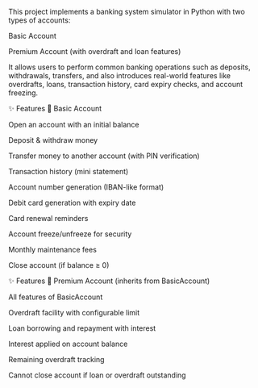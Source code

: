 This project implements a banking system simulator in Python with two types of accounts:

Basic Account

Premium Account (with overdraft and loan features)

It allows users to perform common banking operations such as deposits, withdrawals, transfers, and also introduces real-world features like overdrafts, loans, transaction history, card expiry checks, and account freezing.

✨ Features
🔹 Basic Account

Open an account with an initial balance

Deposit & withdraw money

Transfer money to another account (with PIN verification)

Transaction history (mini statement)

Account number generation (IBAN-like format)

Debit card generation with expiry date

Card renewal reminders

Account freeze/unfreeze for security

Monthly maintenance fees

Close account (if balance ≥ 0)

✨ Features
🔹 Premium Account (inherits from BasicAccount)

All features of BasicAccount

Overdraft facility with configurable limit

Loan borrowing and repayment with interest

Interest applied on account balance

Remaining overdraft tracking

Cannot close account if loan or overdraft outstanding
